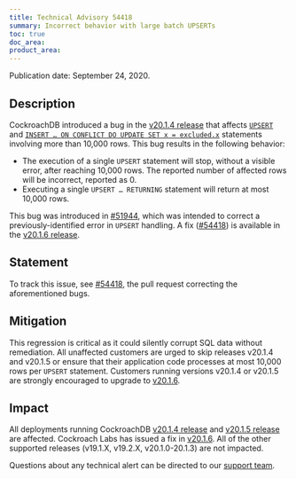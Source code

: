 ```yaml
---
title: Technical Advisory 54418
summary: Incorrect behavior with large batch UPSERTs
toc: true
doc_area: 
product_area: 
---
```


Publication date: September 24, 2020.

## Description

CockroachDB introduced a bug in the [v20.1.4 release](../releases/v20.1.4.html) that affects [`UPSERT`](../v20.1/upsert.html) and [`INSERT … ON CONFLICT DO UPDATE SET x = excluded.x`](../v20.1/insert.html#on-conflict-clause) statements involving more than 10,000 rows. This bug results in the following behavior:

- The execution of a single `UPSERT` statement will stop, without a visible error, after reaching 10,000 rows. The reported number of affected rows will be incorrect, reported as 0.
- Executing a single `UPSERT … RETURNING` statement will return at most 10,000 rows.

This bug was introduced in [#51944][#51944], which was intended to correct a previously-identified error in `UPSERT` handling. A fix ([#54418][#54418]) is available in the [v20.1.6 release](../releases/v20.1.6.html).

## Statement

To track this issue, see [#54418][#54418], the pull request correcting the aforementioned bugs.

## Mitigation

This regression is critical as it could silently corrupt SQL data without remediation. All unaffected customers are urged to skip releases v20.1.4 and v20.1.5 or ensure that their application code processes at most 10,000 rows per `UPSERT` statement. Customers running versions v20.1.4 or v20.1.5 are strongly encouraged to upgrade to [v20.1.6](../releases/v20.1.6.html).

## Impact

All deployments running CockroachDB [v20.1.4 release](../releases/v20.1.4.html) and [v20.1.5 release](../releases/v20.1.5.html) are affected. Cockroach Labs has issued a fix in [v20.1.6](../releases/v20.1.6.html). All of the other supported releases (v19.1.X, v19.2.X, v20.1.0-20.1.3) are not impacted.

Questions about any technical alert can be directed to our [support team](https://support.cockroachlabs.com/).

[#51944]: https://github.com/cockroachdb/cockroach/pull/51944
[#54418]: https://github.com/cockroachdb/cockroach/pull/54418
